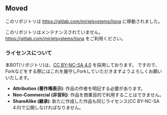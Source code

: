 ## Moved
このリポジトリは https://gitlab.com/mirielsystems/lisna に移動されました。


このリポジトリはメンテナンスされていません。 https://gitlab.com/mirielsystems/lisna  をご利用ください。

### ライセンスについて
本BOT(リポジトリ)は、[CC BY-NC-SA 4.0](https://creativecommons.org/licenses/by-nc-sa/4.0/deed.ja) を採用しております。
ですので、Forkなどをする際にはこれを厳守しForkしていただきますようよろしくお願いいたします。

-   **Attribution (著作権表示)**: 作品の作者を明記する必要があります。
-   **Non-Commercial (非営利)**: 作品を商業目的で利用することはできません。
-   **ShareAlike (継承)**: 新たに作成した作品も同じライセンス(CC BY-NC-SA 4.0)で公開しなければなりません。

